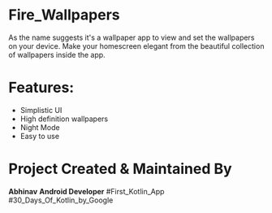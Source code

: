 # Fire_Wallpapers
As the name suggests it's a wallpaper app to view and set the wallpapers on your device. Make your homescreen elegant from the beautiful collection of wallpapers inside the app.

# Features:
* Simplistic UI
* High definition wallpapers
* Night Mode
* Easy to use

# Project Created & Maintained By
**Abhinav**
**Android Developer** #First_Kotlin_App #30_Days_Of_Kotlin_by_Google



